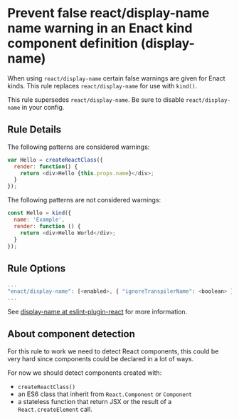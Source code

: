 # Prevent false react/display-name name warning in an Enact kind component definition (display-name)

When using `react/display-name` certain false warnings are given for Enact kinds. This rule replaces `react/display-name` for use with `kind()`.

This rule supersedes `react/display-name`.  Be sure to disable `react/display-name` in your config.

## Rule Details

The following patterns are considered warnings:

```js
var Hello = createReactClass({
  render: function() {
    return <div>Hello {this.props.name}</div>;
  }
});
```

The following patterns are not considered warnings:

```js
const Hello = kind({
  name: 'Example',
  render: function () {
    return <div>Hello World</div>;
  }
});
```

## Rule Options

```js
...
"enact/display-name": [<enabled>, { "ignoreTranspilerName": <boolean> }]
...
```

See [display-name at eslint-plugin-react](https://github.com/yannickcr/eslint-plugin-react/blob/master/docs/rules/display-name.md) for more information.

## About component detection

For this rule to work we need to detect React components, this could be very hard since components could be declared in a lot of ways.

For now we should detect components created with:

* `createReactClass()`
* an ES6 class that inherit from `React.Component` or `Component`
* a stateless function that return JSX or the result of a `React.createElement` call.
